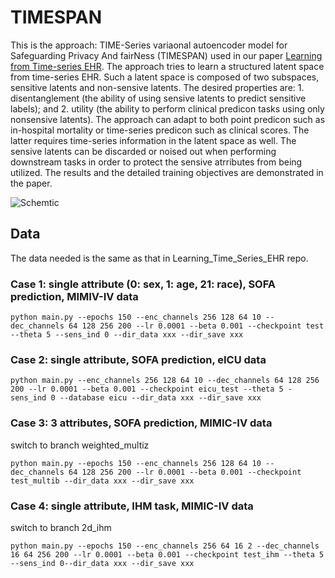 # TIMESPAN 

This is the approach: TIME-Series variaonal autoencoder model for Safeguarding Privacy And fairNess (TIMESPAN) used in our paper [Learning from Time-series EHR](https://arxiv.org/abs/2309.11373). The approach tries to learn a structured latent space from time-series EHR. Such a latent space is composed of two subspaces, sensitive latents and non-sensive latents. The desired properties are: 1. disentanglement (the ability of using sensive latents to predict sensitive labels); and 2. utility (the ability to perform clinical predicon tasks using only nonsensive latents).  The approach can adapt to both point predicon such as in-hospital mortality or time-series predicon such as clinical scores. The latter requires time-series information in the latent space as well. The sensive latents can be discarded or noised out when performing downstream tasks in order to protect the sensive atrributes from being utilized. The results and the detailed training objectives are demonstrated in the paper.  

![Schemtic](./images/schematic.png)

## Data 
The data needed is the same as that in Learning_Time_Series_EHR repo. 

###  Case 1: single attribute (0: sex, 1: age, 21: race), SOFA prediction, MIMIV-IV data
	python main.py --epochs 150 --enc_channels 256 128 64 10 --dec_channels 64 128 256 200 --lr 0.0001 --beta 0.001 --checkpoint test --theta 5 --sens_ind 0 --dir_data xxx --dir_save xxx
### Case 2: single attribute,  SOFA prediction, eICU data
	python main.py --enc_channels 256 128 64 10 --dec_channels 64 128 256 200 --lr 0.0001 --beta 0.001 --checkpoint eicu_test --theta 5 -sens_ind 0 --database eicu --dir_data xxx --dir_save xxx
### Case 3: 3 attributes, SOFA prediction, MIMIC-IV data 
switch to branch weighted_multiz 

	python main.py --epochs 150 --enc_channels 256 128 64 10 --dec_channels 64 128 256 200 --lr 0.0001 --beta 0.001 --checkpoint test_multib --dir_data xxx --dir_save xxx

### Case 4: single attribute, IHM task,  MIMIC-IV data 
switch to branch 2d_ihm

	python main.py --epochs 150 --enc_channels 256 64 16 2 --dec_channels 16 64 256 200 --lr 0.0001 --beta 0.001 --checkpoint test_ihm --theta 5 --sens_ind 0--dir_data xxx --dir_save xxx
